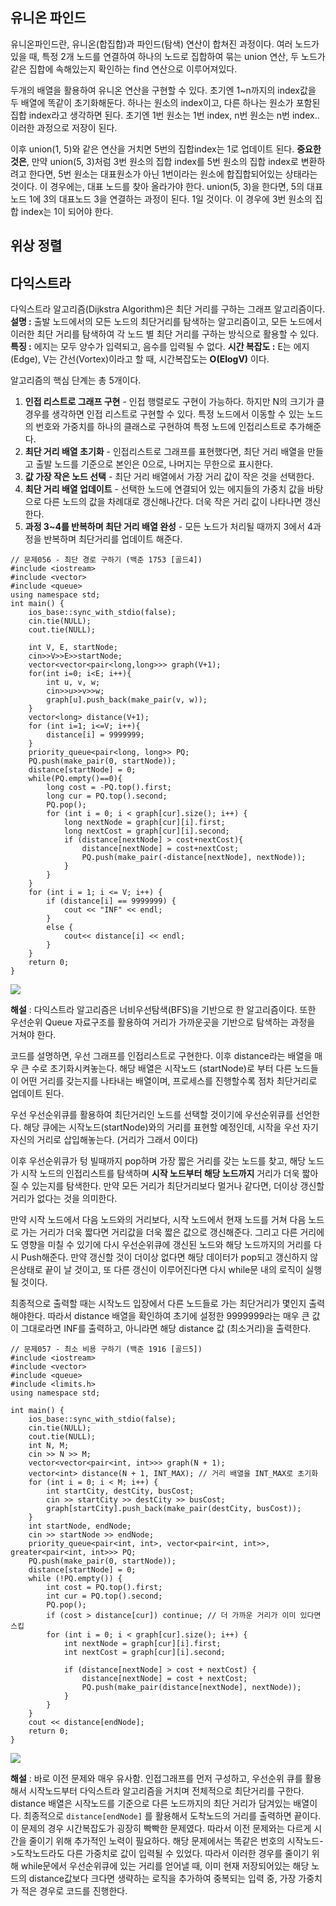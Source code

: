 ## 유니온 파인드
유니온파인드란, 유니온(합집합)과 파인드(탐색) 연산이 합쳐진 과정이다.
여러 노드가 있을 때, 특정 2개 노드를 연결하여 하나의 노드로 집합하여 묶는 union 연산, 두 노드가 같은 집합에 속해있는지 확인하는 find 연산으로 이루어져있다.

두개의 배열을 활용하여 유니온 연산을 구현할 수 있다. 초기엔 1~n까지의 index값을 두 배열에 똑같이 초기화해둔다. 하나는 원소의 index이고, 다른 하나는 원소가 포함된 집합 index라고 생각하면 된다.
초기엔 1번 원소는 1번 index, n번 원소는 n번 index.. 이러한 과정으로 저장이 된다.

이후 union(1, 5)와 같은 연산을 거치면 5번의 집합index는 1로 업데이트 된다. **중요한 것은**, 만약 union(5, 3)처럼 3번 원소의 집합 index를 5번 원소의 집합 index로 변환하려고 한다면, 5번 원소는 대표원소가 아닌 1번이라는 원소에 합집합되어있는 상태라는 것이다. 이 경우에는, 대표 노드를 찾아 올라가야 한다. union(5, 3)을 한다면, 5의 대표노드 1에 3의 대표노드 3을 연결하는 과정이 된다. 1일 것이다.
이 경우에 3번 원소의 집합 index는 1이 되어야 한다.
## 위상 정렬
## 다익스트라
다익스트라 알고리즘(Dijkstra Algorithm)은 최단 거리를 구하는 그래프 알고리즘이다.
**설명 :** 출발 노드에서의 모든 노드의 최단거리를 탐색하는 알고리즘이고, 모든 노드에서 이러한 최단 거리를 탐색하여 각 노드 별 최단 거리를 구하는 방식으로 활용할 수 있다. 
**특징 :** 에지는 모두 양수가 입력되고, 음수를 입력될 수 없다. 
**시간 복잡도 :** E는 에지(Edge), V는 간선(Vortex)이라고 할 때, 시간복잡도는 **O(ElogV)** 이다.

알고리즘의 핵심 단계는 총 5개이다.
1) **인접 리스트로 그래프 구현** - 인접 행렬로도 구현이 가능하다. 하지만 N의 크기가 클 경우를 생각하면 인접 리스트로 구현할 수 있다. 특정 노드에서 이동할 수 있는 노드의 번호와 가중치를 하나의 클래스로 구현하여 특정 노드에 인접리스트로 추가해준다.
2) **최단 거리 배열 초기화** - 인접리스트로 그래프를 표현했다면, 최단 거리 배열을 만들고 출발 노드를 기준으로 본인은 0으로, 나머지는 무한으로 표시한다.
3) **값 가장 작은 노드 선택** - 최단 거리 배열에서 가장 거리 값이 작은 것을 선택한다.
4) **최단 거리 배열 업데이트** -  선택한 노드에 연결되어 있는 에지들의 가중치 값을 바탕으로 다른 노드의 값을 차례대로 갱신해나간다. 더욱 작은 거리 값이 나타나면 갱신한다.
5) **과정 3~4를 반복하며 최단 거리 배열 완성** - 모든 노드가 처리될 때까지 3에서 4과정을 반복하며 최단거리를 업데이트 해준다. 
```
// 문제056 - 최단 경로 구하기 (백준 1753 [골드4])
#include <iostream>
#include <vector>
#include <queue>
using namespace std;
int main() {
    ios_base::sync_with_stdio(false);
    cin.tie(NULL);
    cout.tie(NULL);
    
    int V, E, startNode;
    cin>>V>>E>>startNode;
    vector<vector<pair<long,long>>> graph(V+1);
    for(int i=0; i<E; i++){
        int u, v, w;
        cin>>u>>v>>w;
        graph[u].push_back(make_pair(v, w));
    }
    vector<long> distance(V+1);
    for (int i=1; i<=V; i++){
        distance[i] = 9999999;
    }
    priority_queue<pair<long, long>> PQ;
    PQ.push(make_pair(0, startNode));
    distance[startNode] = 0;
    while(PQ.empty()==0){
        long cost = -PQ.top().first;
        long cur = PQ.top().second;
        PQ.pop();
        for (int i = 0; i < graph[cur].size(); i++) {
            long nextNode = graph[cur][i].first;
            long nextCost = graph[cur][i].second;
            if (distance[nextNode] > cost+nextCost){
                distance[nextNode] = cost+nextCost;
                PQ.push(make_pair(-distance[nextNode], nextNode));
            }
        }
    }
    for (int i = 1; i <= V; i++) {
        if (distance[i] == 9999999) {
            cout << "INF" << endl;
        }
        else {
            cout<< distance[i] << endl;
        }
    }
    return 0;
}
```
<img src='https://github.com/user-attachments/assets/b5a6ebe2-e5c4-4d62-96b7-8d934ac4c22b' />

**해설** : 다익스트라 알고리즘은 너비우선탐색(BFS)을 기반으로 한 알고리즘이다. 또한 우선순위 Queue 자료구조를 활용하여 거리가 가까운곳을 기반으로 탐색하는 과정을 거쳐야 한다.

코드를 설명하면, 우선 그래프를 인접리스트로 구현한다. 이후 distance라는 배열을 매우 큰 수로 초기화시켜놓는다. 해당 배열은 시작노드 (startNode)로 부터 다른 노드들이 어떤 거리를 갖는지를 나타내는 배열이며, 프로세스를 진행할수록 점차 최단거리로 업데이트 된다.

우선 우선순위큐를 활용하여 최단거리인 노드를 선택할 것이기에 우선순위큐를 선언한다.
해당 큐에는 시작노드(startNode)와의 거리를 표현할 예정인데, 시작을 우선 자기자신의 거리로 삽입해놓는다. (거리가 그래서 0이다)

이후 우선순위큐가 텅 빌때까지 pop하며 가장 짧은 거리를 갖는 노드를 찾고, 해당 노드가 시작 노드의 인접리스트를 탐색하며 **시작 노드부터 해당 노드까지** 거리가 더욱 짧아질 수 있는지를 탐색한다. 만약 모든 거리가 최단거리보다 멀거나 같다면, 더이상 갱신할 거리가 없다는 것을 의미한다.

만약 시작 노드에서 다음 노드와의 거리보다, 시작 노드에서 현재 노드를 거쳐 다음 노드로 가는 거리가 더욱 짧다면 거리값을 더욱 짧은 값으로 갱신해준다. 그리고 다른 거리에도 영향을 미칠 수 있기에 다시 우선순위큐에 갱신된 노드와 해당 노드까지의 거리를 다시 Push해준다. 만약 갱신할 것이 더이상 없다면 해당 데이터가 pop되고 갱신하지 않은상태로 끝이 날 것이고, 또 다른 갱신이 이루어진다면 다시 while문 내의 로직이 실행될 것이다.

최종적으로 출력할 때는 시작노드 입장에서 다른 노드들로 가는 최단거리가 몇인지 출력해야한다.
따라서 distance 배열을 확인하여 초기에 설정한 9999999라는 매우 큰 값이 그대로라면 INF를 출력하고, 아니라면 해당 distance 값 (최소거리)을 출력한다.
```
// 문제057 - 최소 비용 구하기 (백준 1916 [골드5])
#include <iostream>
#include <vector>
#include <queue>
#include <limits.h>
using namespace std;

int main() {
    ios_base::sync_with_stdio(false);
    cin.tie(NULL);
    cout.tie(NULL);
    int N, M;
    cin >> N >> M;
    vector<vector<pair<int, int>>> graph(N + 1);
    vector<int> distance(N + 1, INT_MAX); // 거리 배열을 INT_MAX로 초기화
    for (int i = 0; i < M; i++) {
        int startCity, destCity, busCost;
        cin >> startCity >> destCity >> busCost;
        graph[startCity].push_back(make_pair(destCity, busCost));
    }
    int startNode, endNode;
    cin >> startNode >> endNode;
    priority_queue<pair<int, int>, vector<pair<int, int>>, greater<pair<int, int>>> PQ;
    PQ.push(make_pair(0, startNode));
    distance[startNode] = 0;
    while (!PQ.empty()) {
        int cost = PQ.top().first;
        int cur = PQ.top().second;
        PQ.pop();
        if (cost > distance[cur]) continue; // 더 가까운 거리가 이미 있다면 스킵
        for (int i = 0; i < graph[cur].size(); i++) {
            int nextNode = graph[cur][i].first;
            int nextCost = graph[cur][i].second;
            
            if (distance[nextNode] > cost + nextCost) {
                distance[nextNode] = cost + nextCost;
                PQ.push(make_pair(distance[nextNode], nextNode));
            }
        }
    }
    cout << distance[endNode];
    return 0;
}
```
<img src='https://github.com/user-attachments/assets/f3b0bce8-8276-4e36-bcf9-263e182dcf50' />

**해설** : 바로 이전 문제와 매우 유사함. 인접그래프를 먼저 구성하고,  우선순위 큐를 활용해서 시작노드부터 다익스트라 알고리즘을 거치며 전체적으로 최단거리를 구한다.
distance 배열은 시작노드를 기준으로 다른 노드까지의 최단 거리가 담겨있는 배열이다.
최종적으로 ```distance[endNode]``` 를 활용해서 도착노드의 거리를 출력하면 끝이다.
이 문제의 경우 시간복잡도가 굉장히 빡빡한 문제였다. 따라서 이전 문제와는 다르게 시간을 줄이기 위해 추가적인 노력이 필요하다.
해당 문제에서는 똑같은 번호의 시작노드->도착노드라도 다른 가중치로 값이 입력될 수 있었다. 따라서 이러한 경우를 줄이기 위해 while문에서 우선순위큐에 있는 거리를 얻어낼 때, 이미 현재 저장되어있는 해당 노드의 distance값보다 크다면 생략하는 로직을 추가하여 중복되는 입력 중, 가장 가중치가 적은 경우로 코드를 진행한다.
